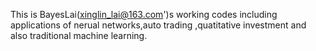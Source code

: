 This is BayesLai(<xinglin_lai@163.com>')s working codes including applications of nerual networks,auto trading ,quatitative investment and also traditional machine learning.
